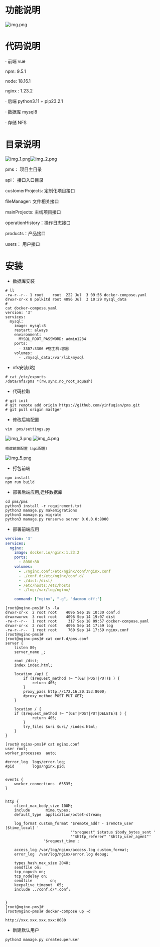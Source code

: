 # 功能说明
![img.png](img.png)
# 代码说明
· 前端 vue   

npm: 9.5.1

node: 18.16.1

nginx : 1.23.2

· 后端 python3.11 + pip23.2.1 

· 数据库 mysql8

· 存储 NFS
# 目录说明
![img_1.png](img_1.png)![img_2.png](img_2.png)

pms： 项目主目录

api： 接口入口目录

customerProjects: 定制化项目接口

fileManager: 文件相关接口

mainProjects: 主线项目接口

operationHistory：操作日志接口

products：产品接口

users： 用户接口

# 安装
- 数据库安装
```shell
# ll
-rw-r--r-- 1 root    root  222 Jul  3 09:56 docker-compose.yaml
drwxr-xr-x 8 polkitd root 4096 Jul  3 10:29 mysql_data
#
cat docker-compose.yaml
version: '3'
services:
  mysql:
    image: mysql:8
    restart: always
    environment:
      MYSQL_ROOT_PASSWORD: admin1234
    ports:
      - 3307:3306 #宿主机:容器
    volumes:
      - ./mysql_data:/var/lib/mysql
```
- nfs安装(略)
```shell
# cat /etc/exports
/data/nfs/pms *(rw,sync,no_root_squash)
```
- 代码拉取
```shell
# git init
# git remote add origin https://github.com/yinfuqian/pms.git
# git pull origin mastger
```
- 修改后端配置
```shell
vim  pms/settings.py
```
![img_3.png](img_3.png)
![img_4.png](img_4.png)

```shell
修改前端配置（api配置）
```
![img_5.png](img_5.png)
- 打包前端
```shell
npm install  
npm run build
```
- 部署后端应用,迁移数据库
```shell
cd pms/pms
python3 install -r requirement.txt
python3 manage.py makemigrations
python3 manage.py migrate
python3 manage.py runserve server 0.0.0.0:8000
```
- 部署前端应用
```yaml
version: '3'
services:
  nginx:
    image: docker.io/nginx:1.23.2
    ports:
      - 8080:80
    volumes:
      - ./nginx.conf:/etc/nginx/conf/nginx.conf
      - ./conf.d:/etc/nginx/conf.d/
      - ./dist:/dist/
      - /etc/hosts:/etc/hosts
      - ./log:/var/log/nginx/

    command: ["nginx", "-g", "daemon off;"]
```
```shell
[root@nginx-pms]# ls -la
drwxr-xr-x  2 root root    4096 Sep 18 10:30 conf.d
drwxrwxrwx  3 root root    4096 Sep 14 19:07 dist
-rw-r--r--  1 root root     317 Sep 18 09:57 docker-compose.yaml
drwxr-xr-x  2 root root    4096 Sep 14 17:59 log
-rw-r--r--  1 root root     760 Sep 14 17:59 nginx.conf
[root@nginx-pms]#
[root@nginx-pms]# cat conf.d/pms.conf
server {
    listen 80;
    server_name _;

    root /dist;
    index index.html;

    location /api {
        if ($request_method !~ ^(GET|POST|PUT)$ ) {
            return 405;
        }
        proxy_pass http://172.16.20.153:8000;
        #proxy_method POST PUT GET;
    }

    location / {
	if ($request_method !~ ^(GET|POST|PUT|DELETE)$ ) {
            return 405;
        }
        try_files $uri $uri/ /index.html;
    }
}

[root@ nginx-pms]# cat nginx.conf
user root;
worker_processes  auto;

#error_log  logs/error.log;
#pid        logs/nginx.pid;


events {
    worker_connections  65535;
}


http {
    client_max_body_size 100M;
    include       mime.types;
    default_type  application/octet-stream;

    log_format custom_format '$remote_addr - $remote_user [$time_local] '
                             '"$request" $status $body_bytes_sent '
                             '"$http_referer" "$http_user_agent"'
			     '$request_time';

    access_log /var/log/nginx/access.log custom_format;
    error_log  /var/log/nginx/error.log debug;

    types_hash_max_size 2048;
    sendfile on;
    tcp_nopush on;
    tcp_nodelay on;
    sendfile        on;
    keepalive_timeout  65;
    include ../conf.d/*.conf;


}
[root@nginx-pms]#
[root@nginx-pms]# docker-compose up -d
```
```shell
http://xxx.xxx.xxx.xxx:8080
```
- 新建默认用户
```shell
python3 manage.py createsuperuser
```
